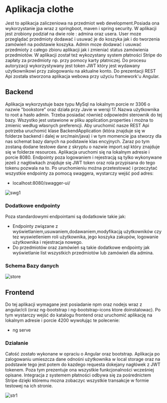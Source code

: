 # Aplikacja clothe
Jest to aplikacja  zaliczeniowa na przedmiot web development.Posiada ona wykorzystanie jpa wraz z springboot, maven i spring security. W aplikacji jest zrobiony podział na dwie role : admina oraz usera. User moze przeglądać przedmioty dodawać i usuwać je do koszyka jak i do tworzenia zamówień na podstawie koszyka. Admin moze dodawać i usuwać przedmioty z całego zbioru aplikacji jak i zmieniać status zamówienia przedmiotów. W aplikacji został też wykozystany system płatności Stripe do zapłaty za przedmioty np. przy pomocy karty płatniczej. Do procesu autoryzacji wykorzystywany jest token JWT który jest wydawany użytkownikowi przy zalogowaniu na aktualne konto. Do prezentacji REST Api została stworzona aplikacja webowa przy użyciu framework'u Angular.
## Backend
Aplikacja wykorzystuje baze typu MySql na lokalnym porcie nr 3306 o nazwie "bookstore" oraz działa przy Javie w wersji 17. Nazwa użytkownika to root a hasło admin. Trzeba posiadać również odpowiedni sterownik do tej bazy. Wszystko jest ustawione w pliku application.properties i można to zmienic według własnych preferencji. Aby uruchomić nasze REST Api potrzeba uruchomić klase BackendApplication (która znajduje się w folderze backend i dalej w src/main/java) i w tym momencie jpa stworzy dla nas schemat bazy danych na podstawie klas encyjnych. Zaraz po tym zostaną dodane testowe dane z skryptu o nazwie import.sql który znajduje się w folderze resources. Aplikacja uruchomi się na lokalnym adresie i porcie 8080. Endpointy poza logowaniem i rejestracją są tylko wykonywane jezeli z nagłówkach znajduje się JWT token oraz rola przypisana do tego tokenu pozwala na to.
Po uruchomieniu można przetestować i przeczytać wszystkie endpointy za pomocą swaggera, wystarczy wejść pod adres:
- localhost:8080/swagger-ui/

![swg1](https://user-images.githubusercontent.com/61945072/215203489-f66624b3-edf5-4895-bca6-565760f95fbb.png)

### Dodatkowe endpointy
Poza standardowymi endpointami  są dodatkowie takie jak:
- Endpointy związane z wyświetlaniem,usuwaniem,dodawaniem,modyfikacją użytkowników czy tez wyswietleniem roli użytkownika, jego koszyka zakupów, logowanie użytkownika i rejestracja nowego.
- Do przedmiotów oraz zamówień są takie dodatkowe endpointy jak wyświetlanie list wszystkich przedmiotów lub zamówień dla admina.
### Schema Bazy danych
![store](https://user-images.githubusercontent.com/61945072/215202947-32017a97-9bda-4ecc-beef-e2f0307a5ed8.png)


## Frontend
Do tej aplikacji wymagane jest posiadanie npm oraz nodejs wraz z angular/cli (oraz ng-bootstrap i ng-bootstrap-icons ktore doinstalowac). Po tym wystarczy wejść do katalogu frontend oraz uruchomić aplikację na lokalnym adresie i porcie 4200 wywołując te polecenie:
- ng serve
### Działanie
Całość zostało wykonane w opraciu o Angular oraz bootstrap. Aplikacja po zalogowaniu umieszcza dane odnośni użytkownika w local storage oraz na podstawie tego jest potem do kazdego requesta dokejany nagłówek z JWT tokenem. Poza tym prezentuje ona wszystkie funkcjonalności wcześniej opisane. Integracja z systemem płatności odbywa się za pośrednictem Stripe dzięki któremu mozna zobaczyc wszystkie transakcje w formie testowej na ich stronie.

![str1](https://user-images.githubusercontent.com/61945072/215203911-113cf47c-8e6e-4896-ab67-b8c0018b6bd8.png)
